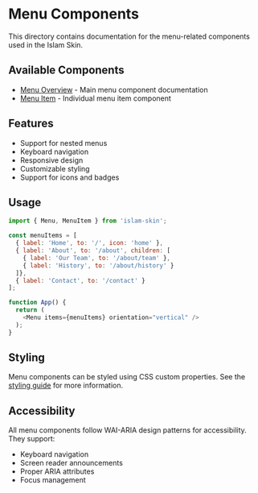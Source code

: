 # Menu Components

This directory contains documentation for the menu-related components used in the Islam Skin.

## Available Components

- [Menu Overview](./overview.md) - Main menu component documentation
- [Menu Item](./menu-item.md) - Individual menu item component

## Features

- Support for nested menus
- Keyboard navigation
- Responsive design
- Customizable styling
- Support for icons and badges

## Usage

```javascript
import { Menu, MenuItem } from 'islam-skin';

const menuItems = [
  { label: 'Home', to: '/', icon: 'home' },
  { label: 'About', to: '/about', children: [
    { label: 'Our Team', to: '/about/team' },
    { label: 'History', to: '/about/history' }
  ]},
  { label: 'Contact', to: '/contact' }
];

function App() {
  return (
    <Menu items={menuItems} orientation="vertical" />
  );
}
```

## Styling

Menu components can be styled using CSS custom properties. See the [styling guide](../../architecture/styling.md) for more information.

## Accessibility

All menu components follow WAI-ARIA design patterns for accessibility. They support:
- Keyboard navigation
- Screen reader announcements
- Proper ARIA attributes
- Focus management
